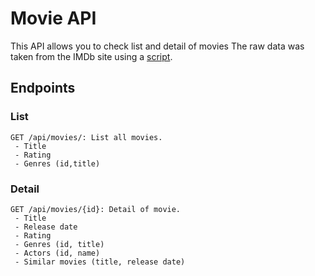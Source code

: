 # Movie API
This API allows you to check list and detail of movies
The raw data was taken from the IMDb site using a [script](https://gitlab.com/ch4zzy/imdb-top250-parse).
## Endpoints

### List
```
GET /api/movies/: List all movies.
 - Title
 - Rating
 - Genres (id,title)
```
### Detail
```
GET /api/movies/{id}: Detail of movie.
 - Title
 - Release date
 - Rating
 - Genres (id, title)
 - Actors (id, name)
 - Similar movies (title, release date)
```
